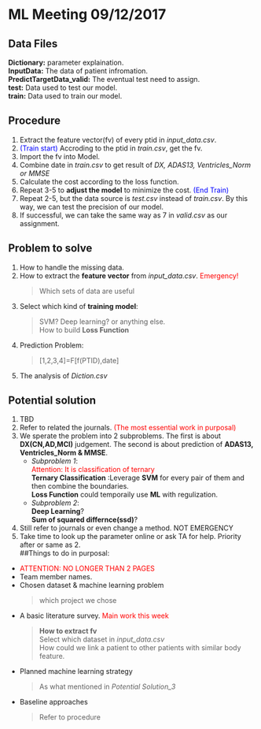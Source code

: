 # ML Meeting 09/12/2017
## Data Files
**Dictionary:** parameter explaination.  
**InputData:** The data of patient infromation.  
**PredictTargetData_valid:** The eventual test need to assign.   
**test:** Data used to test our model.  
**train:** Data used to train our model.
## Procedure
1. Extract the feature vector(fv) of every ptid in *input_data.csv*.
2. <font color=blue>(Train start)</font> Accroding to the ptid in *train.csv*, get the fv.
3. Import the fv into Model.
4. Combine date in *train.csv* to get result of *DX, ADAS13, Ventricles_Norm or MMSE*
5. Calculate the cost according to the loss function.
6. Repeat 3-5 to **adjust the model** to minimize the cost. <font color=blue>(End Train)</font>
7. Repeat 2-5, but the data source is *test.csv* instead of *train.csv*. By this way, we can test the precision of our model.
8. If successful, we can take the same way as 7 in *valid.csv* as our assignment.
## Problem to solve
1. How to handle the missing data.
2. How to extract the **feature vector** from *input_data.csv*.  <font color=red>Emergency!</font>
    > Which sets of data are useful  
    > 
3. Select which kind of **training model**:  
    > SVM? Deep learning? or anything else.  
    > How to build **Loss Function**
4. Prediction Problem:  
    >[1,2,3,4]=F[f(PTID),date]
5. The analysis of *Diction.csv*
## Potential solution
1. TBD
2. Refer to related the journals. <font color=red>(The most essential work in purposal)</font>
3. We sperate the problem into 2 subproblems. The first is about **DX(CN,AD,MCI)** judgement. The second is about prediction of **ADAS13, Ventricles_Norm & MMSE**.
   + _Subproblem 1_:  
       <font color=red>Attention: It is classification of ternary</font>  
       **Ternary Classification** :Leverage **SVM** for every pair of them and then combine the boundaries.  
       **Loss Function** could temporaily use **ML** with regulization.
   + _Subproblem 2_:  
       **Deep Learning**?  
       **Sum of squared differnce(ssd)**?
4. Still refer to journals or even change a method. NOT EMERGENCY
5. Take time to look up the parameter online or ask TA for help. Priority after or same as 2.  
##Things to do in purposal:
+ <font color=red>ATTENTION: NO LONGER THAN 2 PAGES</font>
+ Team member names.
+ Chosen dataset & machine learning problem  
    >which project we chose  
+ A basic literature survey. <font color=red>Main work this week</font>  
    >**How to extract fv**  
    >Select which dataset in *input_data.csv*  
    >How could we link a patient to other patients with similar body feature.
+ Planned machine learning strategy
    >As what mentioned in _Potential Solution\_3_
+ Baseline approaches
    >Refer to procedure
